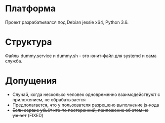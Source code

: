 # Платформа
Проект разрабатывался под Debian jessie x64, Python 3.6.

# Структура
Файлы dummy.service и dummy.sh - это юнит-файл для systemd и сама служба.

# Допущения
* Случай, когда несколько человек одновременно взаимодействуют с приложением, не обрабатывается
* Предполагается, что у пользователя разрешено выполнение js-кода
* ~~Если сервис убьёт кто-то посторонний, приложение об этом не узнает~~ (FIXED)
